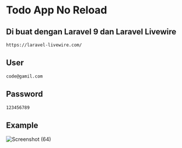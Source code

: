 # Todo App No Reload 



## Di buat dengan Laravel 9 dan Laravel Livewire

    https://laravel-livewire.com/
    
    
## User 
    
    code@gamil.com
  
## Password
    
    123456789
    

## Example
 
![Screenshot (64)](https://user-images.githubusercontent.com/82169444/161566763-3034cd29-406f-4da5-a4ae-2ae956ecf603.png)
